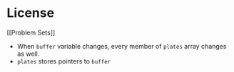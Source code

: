 # License
[[Problem Sets]]

- When `buffer` variable changes, every member of `plates` array changes as well.
- `plates` stores pointers to `buffer`
